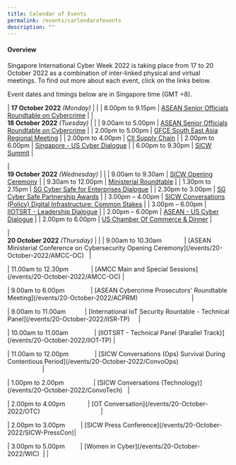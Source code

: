 ```yaml
---
title: Calendar of Events
permalink: /events/carlendarofevents
description: ""
---
```

#### **Overview**

Singapore International Cyber Week 2022 is taking place from 17 to 20 October 2022 as a combination of inter-linked physical and virtual meetings. To find out more about each event, click on the links below.

Event dates and timings below are in Singapore time (GMT +8). 

| **17 October 2022** *(Monday)*    |                                                                                                |
| 8.00pm to 9.15pm              | [ASEAN Senior Officials Roundtable on Cybercrime](/events/fireside-chat)                                                                                  |
| <br> **18 October 2022** *(Tuesday)*   |                                                                                             |
| 9.00am to 5.00pm           | [ASEAN Senior Officials Roundtable on Cybercrime](/events/18-October-2022/SORC)                                                         |
| 2.00pm to 5.00pm              | [GFCE South East Asia Regional Meeting](/events/18-October-2022/GFCE)                                                                          |
| 2.00pm to 4.00pm           | [CII Supply Chain](/events/18-October-2022/CSC)                               |
| 2.00pm to 6.00pm          | [Singapore - US Cyber Dialogue](/events/18-October-2022/SUCD)                                                                 |
| 6.00pm to 9.30pm          | [SICW Summit](/events/18-October-2022/summit)                                                                 |

| <br> **19 October 2022** *(Wednesday)* |                                                                                                |
| 9.00am to 9.30am           | [SICW Opening Ceremony](/events/19-October-2022/OC)    |
| 9.30am to 12.00pm           | [Ministerial Roundtable](/events/19-October-2022/MRT) |
| 1.30pm to 2.15pm           | [SG Cyber Safe for Enterprises Dialogue](/events/19-October-2022/SCD) |
| 2.30pm to 3.00pm           | [SG Cyber Safe Partnership Awards](/events/19-October-2022/SCDawards) |
| 3.00pm – 4.00pm                | [SICW Conversations (Policy) Digital Infrastructure: Common Stakes](/events/19-October-2022/ConvoPolicy) |
| 3.00pm – 6.00pm                | [IIOTSRT - Leadership Dialogue](/events/19-October-2022/IOT-LD) |
| 2.00pm – 6.00pm                | [ASEAN - US Cyber Dialogue](/events/19-October-2022/AUCD)   |
| 2.00pm to 6.00pm          | [US Chamber Of Commerce & Dinner](/events/19-October-2022/UCCD)   |

| <br> **20 October 2022** *(Thursday)*  |                                                                                                |
| 9.00am to 10.30am             | \[ASEAN Ministerial Conference on Cybersecurity Opening Ceremony\](/events/20\-October-2022/AMCC\-OC)   |

| 11.00am to 12.30pm             | \[AMCC Main and Special Sessions\](/events/20\-October-2022/AMCC\-OC) |

| 9.00am to 6.00pm                | \[ASEAN Cybercrime Prosecutors' Roundtable Meeting\](/events/20\-October-2022/ACPRM)                               |

| 9.00am to 11.00am           | \[International IoT Security Rountable - Technical Panel\](/events/20\-October-2022/IISR\-TP)     |

| 10.00am to 11.00am               | \[IIOTSRT - Technical Panel (Parallel Track)\](/events/20\-October-2022/IIOT\-TP) |

| 11.00am to 12.00pm               | \[SICW Conversations (Ops) Survival During Contentious Period\](/events/20\-October-2022/ConvoOps)                                                 |

| 1.00pm to 2.00pm                 | \[SICW Conversations (Technology)\](/events/20\-October-2022/ConvoTech)    |

| 2.00pm to 4.00pm              | \[OT Conversation\](/events/20\-October-2022/OTC)                                    |

| 2.00pm to 3.00pm          | \[SICW Press Conference\](/events/20\-October-2022/SICW\-PressCon)|

| 3.00pm to 5.00pm          | \[Women in Cyber\](/events/20\-October-2022/WIC)  |
|